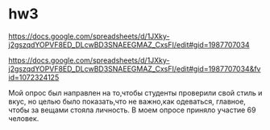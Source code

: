 # hw3

https://docs.google.com/spreadsheets/d/1JXky-j2gszqdYOPVF8ED_DLcwBD3SNAEEGMAZ_CxsFI/edit#gid=1987707034

https://docs.google.com/spreadsheets/d/1JXky-j2gszqdYOPVF8ED_DLcwBD3SNAEEGMAZ_CxsFI/edit#gid=1987707034&fvid=1072324125

Мой опрос был направлен на то,чтобы студенты проверили свой стиль и вкус, но целью было показать,что не важно,как одеваться, главное, чтобы за вещами стояла личность. В моем опросе приняло участие 69 человек.
